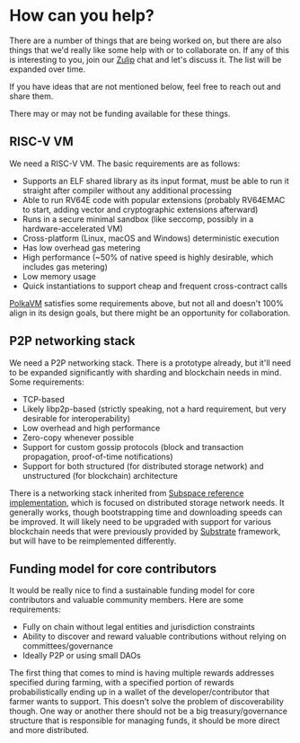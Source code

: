 # How can you help?

There are a number of things that are being worked on, but there are also things that we'd really like some help with or
to collaborate on. If any of this is interesting to you, join our [Zulip] chat and let's discuss it. The list will be
expanded over time.

[Zulip]: https://abundance.zulipchat.com/

If you have ideas that are not mentioned below, feel free to reach out and share them.

There may or may not be funding available for these things.

## RISC-V VM

We need a RISC-V VM. The basic requirements are as follows:

* Supports an ELF shared library as its input format, must be able to run it straight after compiler without any
  additional processing
* Able to run RV64E code with popular extensions (probably RV64EMAC to start, adding vector and cryptographic extensions
  afterward)
* Runs in a secure minimal sandbox (like seccomp, possibly in a hardware-accelerated VM)
* Cross-platform (Linux, macOS and Windows) deterministic execution
* Has low overhead gas metering
* High performance (~50% of native speed is highly desirable, which includes gas metering)
* Low memory usage
* Quick instantiations to support cheap and frequent cross-contract calls

[PolkaVM](https://github.com/paritytech/polkavm) satisfies some requirements above, but not all and doesn't 100% align
in its design goals, but there might be an opportunity for collaboration.

## P2P networking stack

We need a P2P networking stack. There is a prototype already, but it'll need to be expanded significantly with sharding
and blockchain needs in mind. Some requirements:

* TCP-based
* Likely libp2p-based (strictly speaking, not a hard requirement, but very desirable for interoperability)
* Low overhead and high performance
* Zero-copy whenever possible
* Support for custom gossip protocols (block and transaction propagation, proof-of-time notifications)
* Support for both structured (for distributed storage network) and unstructured (for blockchain) architecture

There is a networking stack inherited from [Subspace reference implementation], which is focused on distributed storage
network needs. It generally works, though bootstrapping time and downloading speeds can be improved. It will likely need
to be upgraded with support for various blockchain needs that were previously provided by [Substrate] framework, but
will have to be reimplemented differently.

[Subspace reference implementation]: https://github.com/autonomys/subspace

[Substrate]: https://github.com/paritytech/polkadot-sdk/tree/master/substrate

## Funding model for core contributors

It would be really nice to find a sustainable funding model for core contributors and valuable community members. Here
are some requirements:

* Fully on chain without legal entities and jurisdiction constraints
* Ability to discover and reward valuable contributions without relying on committees/governance
* Ideally P2P or using small DAOs

The first thing that comes to mind is having multiple rewards addresses specified during farming, with a specified
portion of rewards probabilistically ending up in a wallet of the developer/contributor that farmer wants to support.
This doesn't solve the problem of discoverability though. One way or another there should not be a big
treasury/governance structure that is responsible for managing funds, it should be more direct and more distributed.
